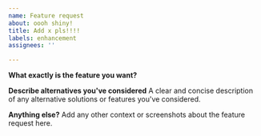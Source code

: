 ```yaml
---
name: Feature request
about: oooh shiny!
title: Add x pls!!!!
labels: enhancement
assignees: ''

---
```


**What exactly is the feature you want?**

**Describe alternatives you've considered**
A clear and concise description of any alternative solutions or features you've considered.

**Anything else?**
Add any other context or screenshots about the feature request here.
